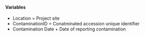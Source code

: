 
#### Variables

+ Location = Project site
+ ContaminationID = Conatminated accession unique identifier
+ Contamination Date + Date of reporting contamination
